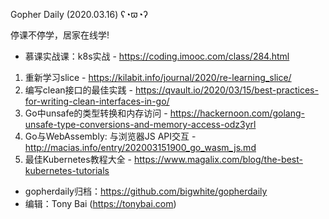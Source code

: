 Gopher Daily (2020.03.16) ʕ◔ϖ◔ʔ

停课不停学，居家在线学! 
* 慕课实战课：k8s实战 - https://coding.imooc.com/class/284.html

1. 重新学习slice - https://kilabit.info/journal/2020/re-learning_slice/
2. 编写clean接口的最佳实践 - https://qvault.io/2020/03/15/best-practices-for-writing-clean-interfaces-in-go/
3. Go中unsafe的类型转换和内存访问 - https://hackernoon.com/golang-unsafe-type-conversions-and-memory-access-odz3yrl
4. Go与WebAssembly: 与浏览器JS API交互 - http://macias.info/entry/202003151900_go_wasm_js.md
5. 最佳Kubernetes教程大全 - https://www.magalix.com/blog/the-best-kubernetes-tutorials

* gopherdaily归档：https://github.com/bigwhite/gopherdaily
* 编辑：Tony Bai (https://tonybai.com)
